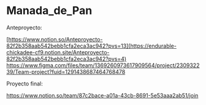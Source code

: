 # Manada_de_Pan

Anteproyecto:

[https://www.notion.so/Anteproyecto-82f2b358aab542bebb1cfa2eca3ac942?pvs=13](https://endurable-chickadee-cf9.notion.site/Anteproyecto-82f2b358aab542bebb1cfa2eca3ac942?pvs=4)
https://www.figma.com/files/team/1369260973617909564/project/230932239/Team-project?fuid=1291438687464768478 

Proyecto final:

https://www.notion.so/team/87c2bace-a01a-43cb-8691-5e53aaa2ab51/join



